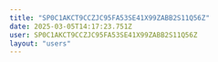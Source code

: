 ```yaml
---
title: "SP0C1AKCT9CCZJC95FA53SE41X99ZABB2S11Q56Z"
date: 2025-03-05T14:17:23.751Z
user: SP0C1AKCT9CCZJC95FA53SE41X99ZABB2S11Q56Z
layout: "users"
---
```

    